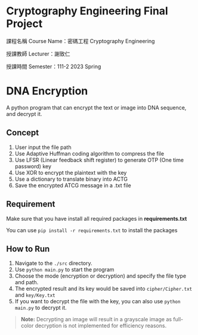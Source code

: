 # Cryptography Engineering Final Project
課程名稱 Course Name：密碼工程 Cryptography Engineering

授課教師 Lecturer：謝致仁

授課時間 Semester：111-2 2023 Spring
# DNA Encryption

A python program that can encrypt the text or image into DNA sequence, and decrypt it.

## Concept
1. User input the file path
2. Use Adaptive Huffman coding algorithm to compress the file
3. Use LFSR (Linear feedback shift register) to generate OTP (One time password) key
4. Use XOR to encrypt the plaintext with the key
5. Use a dictionary to translate binary into ACTG
6. Save the encrypted ATCG message in a .txt file

## Requirement

Make sure that you have install all required packages in **requirements.txt**

You can use `pip install -r requirements.txt` to install the packages

## How to Run


1. Navigate to the `./src` directory.
2. Use `python main.py` to start the program
3. Choose the mode (encryption or decryption) and specify the file type and path.
4. The encrypted result and its key would be saved into `cipher/Cipher.txt` and `key/Key.txt`
5. If you want to decrypt the file with the key, you can also use `python main.py` to decrypt it.

>**Note:** Decrypting an image will result in a grayscale image as full-color decryption is not implemented for efficiency reasons.
